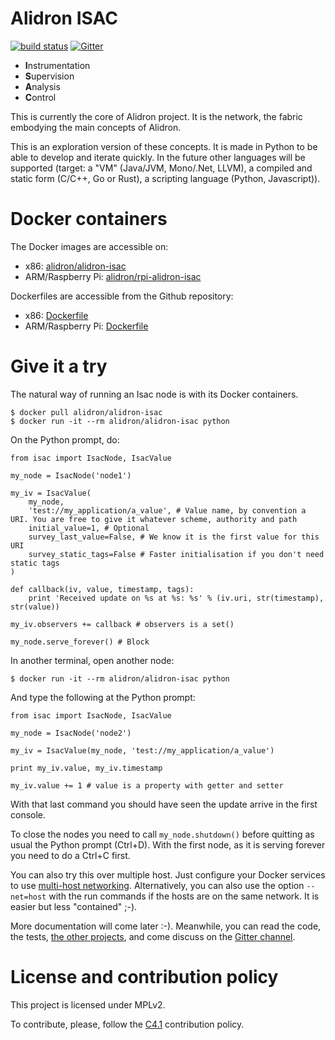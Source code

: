 Alidron ISAC
============

[![build status](https://git.tinigrifi.org/ci/projects/1/status.png?ref=master)](https://git.tinigrifi.org/ci/projects/1?ref=master) [![Gitter](https://badges.gitter.im/gitterHQ/gitter.svg)](https://gitter.im/Alidron/talk)

* **I**nstrumentation
* **S**upervision
* **A**nalysis
* **C**ontrol

This is currently the core of Alidron project. It is the network, the fabric embodying the main concepts of Alidron.

This is an exploration version of these concepts. It is made in Python to be able to develop and iterate quickly. In the future other languages will be supported (target: a "VM" (Java/JVM, Mono/.Net, LLVM), a compiled and static form (C/C++, Go or Rust), a scripting language (Python, Javascript)).

Docker containers
=================

The Docker images are accessible on:
* x86: [alidron/alidron-isac](https://hub.docker.com/r/alidron/alidron-isac/)
* ARM/Raspberry Pi: [alidron/rpi-alidron-isac](https://hub.docker.com/r/alidron/rpi-alidron-isac/)

Dockerfiles are accessible from the Github repository:
* x86: [Dockerfile](https://github.com/Alidron/alidron-isac/blob/master/Dockerfile)
* ARM/Raspberry Pi: [Dockerfile](https://github.com/Alidron/alidron-isac/blob/master/Dockerfile-rpi)

Give it a try
=============

The natural way of running an Isac node is with its Docker containers.
```
$ docker pull alidron/alidron-isac
$ docker run -it --rm alidron/alidron-isac python
```
On the Python prompt, do:
```
from isac import IsacNode, IsacValue

my_node = IsacNode('node1')

my_iv = IsacValue(
    my_node,
    'test://my_application/a_value', # Value name, by convention a URI. You are free to give it whatever scheme, authority and path
    initial_value=1, # Optional
    survey_last_value=False, # We know it is the first value for this URI
    survey_static_tags=False # Faster initialisation if you don't need static tags
)

def callback(iv, value, timestamp, tags):
    print 'Received update on %s at %s: %s' % (iv.uri, str(timestamp), str(value))

my_iv.observers += callback # observers is a set()

my_node.serve_forever() # Block
```

In another terminal, open another node:
```
$ docker run -it --rm alidron/alidron-isac python
```
And type the following at the Python prompt:
```
from isac import IsacNode, IsacValue

my_node = IsacNode('node2')

my_iv = IsacValue(my_node, 'test://my_application/a_value')

print my_iv.value, my_iv.timestamp

my_iv.value += 1 # value is a property with getter and setter
```
With that last command you should have seen the update arrive in the first console.

To close the nodes you need to call `my_node.shutdown()` before quitting as usual the Python prompt (Ctrl+D). With the first node, as it is serving forever you need to do a Ctrl+C first.

You can also try this over multiple host. Just configure your Docker services to use [multi-host networking](https://docs.docker.com/engine/userguide/networking/get-started-overlay/). Alternatively, you can also use the option `--net=host` with the run commands if the hosts are on the same network. It is easier but less "contained" ;-).

More documentation will come later :-). Meanwhile, you can read the code, the tests, [the other projects](https://github.com/Alidron), and come discuss on the [Gitter channel](https://gitter.im/Alidron/talk).

License and contribution policy
===============================

This project is licensed under MPLv2.

To contribute, please, follow the [C4.1](http://rfc.zeromq.org/spec:22) contribution policy.
